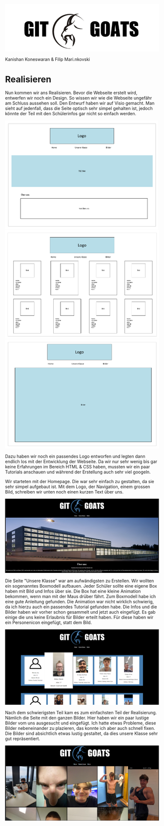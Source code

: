 ![](Bilder/GitGoats.png)

Kanishan Koneswaran & Filip Mari.nkovski

# Realisieren

Nun kommen wir ans Realisieren. Bevor die Webseite erstelt wird, entwerfen wir noch ein Design. So wissen wir wie die Webseite ungefähr am Schluss aussehen soll.
Den Entwurf haben wir auf Visio gemacht. Man sieht auf jedenfall, dass die Seite optisch sehr simpel gehalten ist, jedoch könnte der Teil mit den Schülerinfos gar nicht so einfach werden.

![](Bilder/Home.png)
![](Bilder/UnsereKlasse.png)
![](Bilder/Bilder.png)

Dazu haben wir noch ein passendes Logo entworfen und legten dann endlich los mit der Entwicklung der Webseite. Da wir nur sehr wenig bis gar keine Erfahrungen im Bereich HTML & CSS haben, mussten wir ein paar Tutorials anschauen und während der Erstellung auch sehr viel googeln.

Wir starteten mit der Homepage. Die war sehr einfach zu gestalten, da sie sehr simpel aufgebaut ist. Mit dem Logo, der Navigation, einem grossen Bild, schreiben wir unten noch einen kurzen Text über uns.

![](Bilder/Homepage.png)

Die Seite "Unsere Klasse" war am aufwändigsten zu Erstellen. Wir wollten ein sogenanntes Boxmodell aufbauen. Jeder Schüler sollte eine eigene Box haben mit Bild und Infos über sie. Die Box hat eine kleine Animation bekommen, wenn man mit der Maus drüber fährt. Zum Boxmodell habe ich eine gute Anleitung gefunden. Die Animation war nicht wirklich schwierig, da ich hierzu auch ein passendes Tutorial gefunden habe. Die Infos und die Bilder haben wir vorher schon gesammelt und jetzt auch eingefügt. Es gab einige die uns keine Erlaubnis für Bilder erteilt haben. Für diese haben wir ein Personenicon eingefügt, statt dem Bild.

![](Bilder/UnsereKlassepage.png)

Nach dem schwierigsten Teil kam es zum einfachsten Teil der Realisierung. Nämlich die Seite mit den ganzen Bilder. Hier haben wir ein paar lustige Bilder vom uns ausgesucht und eingefügt. Ich hatte etwas Probleme, diese Bilder nebeneinander zu plazieren, das konnte ich aber auch schnell fixen. Die Bilder sind absichtlich etwas lustig gestaltet, da dies unsere Klasse sehr gut repräsentiert. 

![](Bilder/Bilderpage.png)
